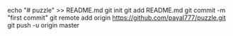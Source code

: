 echo "# puzzle" >> README.md
git init
git add README.md
git commit -m "first commit"
git remote add origin https://github.com/payal777/puzzle.git
git push -u origin master
